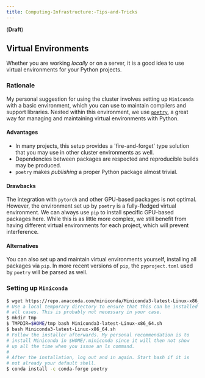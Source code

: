 ```yaml
---
title: Computing-Infrastructure:-Tips-and-Tricks
---
```

(**Draft**)

## Virtual Environments

Whether you are working _locally_ or on a server, it is a good idea to use virtual environments
for your Python projects.

### Rationale

My personal suggestion for using the cluster involves setting up `Miniconda` with a basic
environment, which you can use to maintain compilers and support libraries. Nested within
this environment, we use [`poetry`](https://python-poetry.org/), a great way for managing
and maintaining virtual environments with Python.

#### Advantages

- In many projects, this setup provides a 'fire-and-forget' type solution that you may use
  in other cluster environments as well.
- Dependencies between packages are respected and reproducible builds may be produced.
- `poetry` makes _publishing_ a proper Python package almost trivial.

#### Drawbacks

The integration with `pytorch` and other GPU-based packages is not optimal. However, the
environment set up by `poetry` is a fully-fledged virtual environment. We can always use
`pip` to install specific GPU-based packages here. While this is as little more complex,
we still benefit from having different virtual environments for each project, which will
prevent interference.

#### Alternatives

You can also set up and maintain virtual environments yourself, installing all packages
via `pip`. In more recent versions of `pip`, the `pyproject.toml` used by `poetry` will
be parsed as well.

### Setting up `Miniconda`

```bash
$ wget https://repo.anaconda.com/miniconda/Miniconda3-latest-Linux-x86_64.sh
# Use a local temporary directory to ensure that this can be installed in
# all cases. This is probably not necessary in your case.
$ mkdir tmp
$ TMPDIR=$HOME/tmp bash Miniconda3-latest-Linux-x86_64.sh
$ bash Miniconda3-latest-Linux-x86_64.sh
# Follow the installer afterwards. My personal recommendation is to
# install Miniconda in $HOME/.miniconda since it will then not show
# up all the time when you issue an ls command.
#
# After the installation, log out and in again. Start bash if it is
# not already your default shell.
$ conda install -c conda-forge poetry
```
